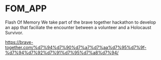 # FOM_APP
Flash Of Memory
We take part of the brave together hackathon to develop an app that faciliate the encounter between a volunteer and a Holocaust Survivor.

https://brave-together.com/%d7%94%d7%90%d7%a7%d7%aa%d7%95%d7%9f-%d7%94%d7%92%d7%91%d7%95%d7%a8%d7%94/
